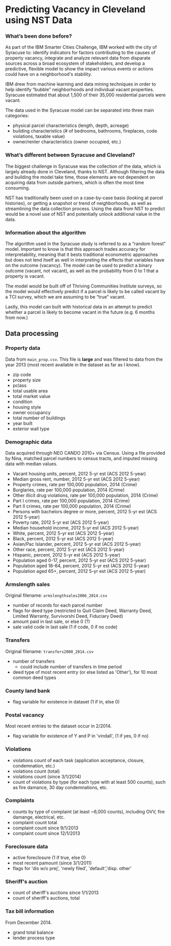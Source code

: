 # Predicting Vacancy in Cleveland using NST Data

### What’s been done before?
As part of the IBM Smarter Cities Challenge, IBM worked with the city of Syracuse to:
identify indicators for factors contributing to the causes of property vacancy, 
integrate and analyze relevant data from disparate sources across a broad ecosystem of stakeholders, and 
develop a predictive, flexible model to show the impact various events or actions could have on a neighborhood's stability.

IBM drew from machine learning and data mining techniques in order to help identify “bubble” neighborhoods and individual vacant properties. Syracuse estimated that about 1,500 of their 35,000 residential parcels were vacant.

The data used in the Syracuse model can be separated into three main categories:
* physical parcel characteristics (length, depth, acreage) 
* building characteristics (# of bedrooms, bathrooms, fireplaces, code violations, taxable value)
* owner/renter characteristics (owner occupied, etc.)

### What’s different between Syracuse and Cleveland?
The biggest challenge in Syracuse was the collection of the data, which is largely already done in Cleveland, thanks to NST. Although filtering the data and building the model take time, those elements are not dependent on acquiring data from outside partners, which is often the most time consuming.

NST has traditionally been used on a case-by-case basis (looking at parcel histories), or getting a snapshot or trend of neighborhoods, as well as streamlining the data collection process. Using the data from NST to predict would be a novel use of NST and potentially unlock additional value in the data.

### Information about the algorithm
The algorithm used in the Syracuse study is referred to as a “random forest” model. Important to know is that this approach trades accuracy for interpretability, meaning that it bests traditional econometric approaches but does not lend itself as well in interpreting the effects that variables have on the outcome (vacancy). The model can be used to predict a binary outcome (vacant, not vacant), as well as the probability from 0 to 1 that a property is vacant. 

The model would be built off of Thriving Communities Institute surveys, so the model would effectively predict if a parcel is likely to be called vacant by a TCI survey, which we are assuming to be “true” vacant.

Lastly, this model can built with historical data in an attempt to predict whether a parcel is likely to become vacant in the future (e.g. 6 months from now.)

## Data processing

### Property data
Data from `main_prop.csv`. This file is **large** and was filtered to data from the year 2013 (most recent available in the dataset as far as I know).

* zip code
* property size
* pclass
* total usable area
* total market value
* condition
* housing style
* owner occupancy
* total number of buildings
* year built
* exterior wall type

### Demographic data
Data acquired through NEO CANDO 2010+ via Census. Using a file provided by Nina, matched parcel numbers to census tracts, and imputed missing data with median values.

* Vacant housing units, percent, 2012 5-yr est (ACS 2012 5-year)
* Median gross rent, number, 2012 5-yr est (ACS 2012 5-year)
* Property crimes, rate per 100,000 population, 2014 (Crime)
* Burglaries, rate per 100,000 population, 2014 (Crime)
* Other illicit drug violations, rate per 100,000 population, 2014 (Crime)
* Part I crimes, rate per 100,000 population, 2014 (Crime)
* Part II crimes, rate per 100,000 population, 2014 (Crime)
* Persons with bachelors degree or more, percent, 2012 5-yr est (ACS 2012 5-year)
* Poverty rate, 2012 5-yr est (ACS 2012 5-year)
* Median household income, 2012 5-yr est (ACS 2012 5-year)
* White, percent, 2012 5-yr est (ACS 2012 5-year)
* Black, percent, 2012 5-yr est (ACS 2012 5-year)
* Asian/Pac Islander, percent, 2012 5-yr est (ACS 2012 5-year)
* Other race, percent, 2012 5-yr est (ACS 2012 5-year)
* Hispanic, percent, 2012 5-yr est (ACS 2012 5-year)
* Population aged 0-17, percent, 2012 5-yr est (ACS 2012 5-year)
* Population aged 18-64, percent, 2012 5-yr est (ACS 2012 5-year)
* Population aged 65+, percent, 2012 5-yr est (ACS 2012 5-year)

### Armslength sales
Original filename: `armslengthsales2006_2014.csv`

* number of records for each parcel number
* flags for deed type (restricted to Quit Claim Deed, Warranty Deed, Limited Warranty, Survivorshi Deed, Fiduciary Deed)
* amount paid in last sale, or else 0 (?)
* sale valid code in last sale (1 if code, 0 if no code)

### Transfers

Original filename: `transfers2000_2014.csv`

* number of transfers
	* could include number of transfers in time period 
* deed type of most recent entry (or else listed as 'Other'), for 10 most common deed types

### County land bank

* flag variable for existence in dataset (1 if in, else 0)

### Postal vacancy 	

Most recent entries to the dataset occur in 2/2014.

* flag variable for existence of Y and P in 'vindall', (1 if yes, 0 if no)

### Violations

* violations count of each task (application acceptance, closure, condemnation, etc.)
* violations count (total)
* violations count (since 3/1/2014)
* count of violations by type (for each type with at least 500 counts), such as fire damance, 30 day condemnations, etc.

### Complaints

* counts by type of complaint (at least ~6,000 counts), including OVV, fire damange, electrical, etc. 
* complaint count total
* complaint count since 9/1/2013
* complaint count since 12/1/2013

### Foreclosure data

* active foreclosure (1 if true, else 0)
* most recent pamount (since 3/1/2011)
* flags for 'dis w/o prej', 'newly filed', 'default','disp. other'

### Sheriff's auction

* count of sheriff's auctions since 1/1/2013
* count of sheriff's auctions, total

### Tax bill information
From December 2014.

* grand total balance
* lender process type


